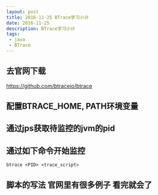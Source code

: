 ```yaml
---
layout: post
title: 2016-11-25 BTrace学习小计
date: 2016-11-25
description: BTrace学习小计
tags:
 - java
 - BTrace
---
```


## 去官网下载
https://github.com/btraceio/btrace

## 配置BTRACE_HOME, PATH环境变量

## 通过jps获取待监控的jvm的pid

## 通过如下命令开始监控
```
btrace <PID> <trace_script>
```

## 脚本的写法 官网里有很多例子 看完就会了
